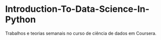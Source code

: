 # Introduction-To-Data-Science-In-Python
Trabalhos e teorias semanais no curso de ciência de dados em Coursera.
